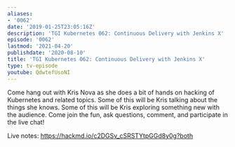 ```yaml
---
aliases:
- '0062'
date: '2019-01-25T23:05:16Z'
description: 'TGI Kubernetes 062: Continuous Delivery with Jenkins X'
episode: '0062'
lastmod: '2021-04-20'
publishdate: '2020-08-10'
title: 'TGI Kubernetes 062: Continuous Delivery with Jenkins X'
type: tv-episode
youtube: QdwtefUsoNI
---
```


Come hang out with Kris Nova as she does a bit of hands on hacking of Kubernetes and related topics. Some of this will be Kris talking about the things she knows. Some of this will be Kris exploring something new with the audience. Come join the fun, ask questions, comment, and participate in the live chat!

Live notes: https://hackmd.io/c2DGSv_cSRSTYtpGGd8y0g?both